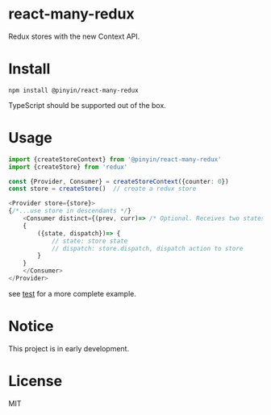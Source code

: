 # react-many-redux

Redux stores with the new Context API.

# Install

`npm install @pinyin/react-many-redux`

TypeScript should be supported out of the box.

# Usage

```typescript jsx
import {createStoreContext} from '@pinyin/react-many-redux'
import {createStore} from 'redux'

const {Provider, Consumer} = createStoreContext({counter: 0})
const store = createStore()  // create a redux store

<Provider store={store}>
{/*...use store in descendants */}
    <Consumer distinct={(prev, curr)=> /* Optional. Receives two states, returns a boolean which indicates whether children should be updated */}>
    {
        ({state, dispatch})=> {
            // state: store state
            // dispatch: store.dispatch, dispatch action to store
        }
    }
    </Consumer>
</Provider>
```

see [test](./src/createStoreContext.test.tsx) for a more complete example.

# Notice

This project is in early development.

# License 
MIT
